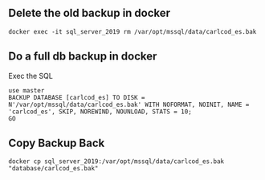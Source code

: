 ## Delete the old backup in docker

    docker exec -it sql_server_2019 rm /var/opt/mssql/data/carlcod_es.bak

## Do a full db backup in docker

Exec the SQL

    use master
    BACKUP DATABASE [carlcod_es] TO DISK = N'/var/opt/mssql/data/carlcod_es.bak' WITH NOFORMAT, NOINIT, NAME = 'carlcod_es', SKIP, NOREWIND, NOUNLOAD, STATS = 10;
    GO

## Copy Backup Back

    docker cp sql_server_2019:/var/opt/mssql/data/carlcod_es.bak "database/carlcod_es.bak"

